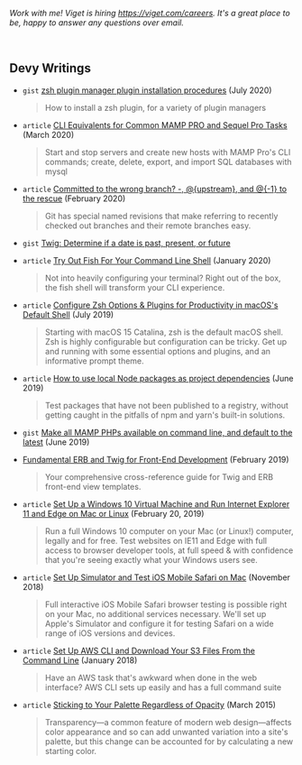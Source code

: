 _Work with me! Viget is hiring <https://viget.com/careers>. It's a great place to be, happy to answer any questions over email._

&nbsp;

## Devy Writings

- `gist` [zsh plugin manager plugin installation procedures](https://gist.github.com/olets/06009589d7887617e061481e22cf5a4a#zsh-plugin-manager-plugin-installation-procedures) (July 2020)
  
  > How to install a zsh plugin, for a variety of plugin managers
  
- `article` [CLI Equivalents for Common MAMP PRO and Sequel Pro Tasks](https://www.viget.com/articles/cli-equivalents-for-common-mamp-pro-and-sequel-pro-tasks/) (March 2020)
  
  > Start and stop servers and create new hosts with MAMP Pro's CLI commands; create, delete, export, and import SQL databases with mysql
  
- `article` [Committed to the wrong branch? -, @{upstream}, and @{-1} to the rescue](https://www.viget.com/articles/committed-to-the-wrong-branch-upstream-and-to-the-rescue/) (February 2020)
  
  > Git has special named revisions that make referring to recently checked out branches and their remote branches easy.
  > 

- `gist` [Twig: Determine if a date is past, present, or future](https://gist.github.com/olets/1004293ede5b4e7b9af05fb1e76d9d6d)
  
- `article` [Try Out Fish For Your Command Line Shell](https://www.viget.com/articles/try-out-fish-for-your-command-line-shell/) (January 2020)
  
  > Not into heavily configuring your terminal? Right out of the box, the fish shell will transform your CLI experience.
  
- `article` [Configure Zsh Options & Plugins for Productivity in macOS's Default Shell](https://www.viget.com/articles/zsh-config-productivity-plugins-for-mac-oss-default-shell/) (July 2019)
  
  > Starting with macOS 15 Catalina, zsh is the default macOS shell. Zsh is highly configurable but configuration can be tricky. Get up and running with some essential options and plugins, and an informative prompt theme.
  
- `article` [How to use local Node packages as project dependencies](https://www.viget.com/articles/how-to-use-local-unpublished-node-packages-as-project-dependencies/) (June 2019)
  
  > Test packages that have not been published to a registry, without getting caught in the pitfalls of npm and yarn's built-in solutions.
  
- `gist` [Make all MAMP PHPs available on command line, and default to the latest](https://gist.github.com/olets/79dfd103c72e7a4038c86b70f2035491) (June 2019)

- [Fundamental ERB and Twig for Front-End Development](https://www.viget.com/articles/fundamental-erb-and-twig-for-front-end-development/) (February 2019)
  
  > Your comprehensive cross-reference guide for Twig and ERB front-end view templates.
  
- `article` [Set Up a Windows 10 Virtual Machine and Run Internet Explorer 11 and Edge on Mac or Linux](https://www.viget.com/articles/set-up-a-windows-10-virtual-machine-and-browser-test-ie-11-and-edge-on-mac/) (February 20, 2019)
  
  > Run a full Windows 10 computer on your Mac (or Linux!) computer, legally and for free. Test websites on IE11 and Edge with full access to browser developer tools, at full speed & with confidence that you're seeing exactly what your Windows users see.
  
- `article` [Set Up Simulator and Test iOS Mobile Safari on Mac](https://www.viget.com/articles/set-up-simulator-and-test-ios-mobile-safari-on-mac/) (November 2018)
	
	> Full interactive iOS Mobile Safari browser testing is possible right on your Mac, no additional services necessary. We'll set up Apple's Simulator and configure it for testing Safari on a wide range of iOS versions and devices.
	
- `article` [Set Up AWS CLI and Download Your S3 Files From the Command Line](https://www.viget.com/articles/set-up-aws-cli-and-download-your-s3-files-from-the-command-line/) (January 2018)
  
  > Have an AWS task that's awkward when done in the web interface? AWS CLI sets up easily and has a full command suite
  
- `article` [Sticking to Your Palette Regardless of Opacity](https://www.newmediacampaigns.com/blog/sticking-to-your-palette-regardless-of-opacity) (March 2015)
  
  > Transparency—a common feature of modern web design—affects color appearance and so can add unwanted variation into a site's palette, but this change can be accounted for by calculating a new starting color.
